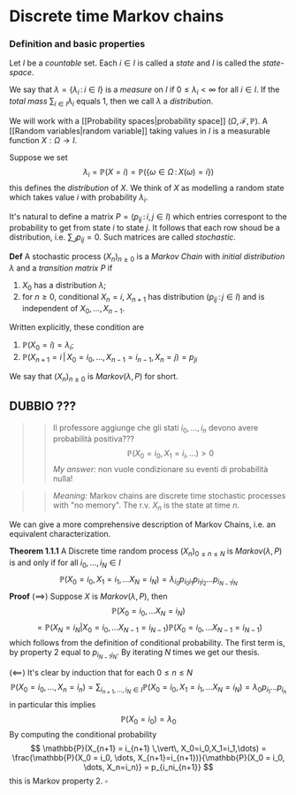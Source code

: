 # Discrete time Markov chains


### Definition and basic properties

Let $I$ be a _countable_ set. Each $i \in I$ is called a _state_ and $I$ is called the _state-space_.

We say that $\lambda = \{\lambda_i \,:\, i \in I\}$ is a _measure_ on $I$ if $0 \leq \lambda_i < \infty$ for all $i \in I$. If the _total mass_ $\sum_{i\in I} \lambda_i$ equals $1$, then we call $\lambda$ a _distribution_.

We will work with a [[Probability spaces|probability space]] $(\Omega, \mathcal{F}, \mathbb{P} )$. A [[Random variables|random variable]] taking values in $I$ is a measurable function $X : \Omega \to I$. 

Suppose we set
$$
\lambda_i = \mathbb{P}(X=i) = \mathbb{P}(\{\omega \in \Omega \,:\, X(\omega) = i\})
$$
this defines the _distribution_ of $X$. We think of $X$ as modelling a random state which takes value $i$ with probability $\lambda_i$.

It's natural to define a matrix $P = (p_{ij}\,:\, i,j \in I)$ which entries correspont to the probability to get from state $i$ to state $j$. It follows that each row shoud be a distribution, i.e. $\sum_J p_{ij} = 0$. Such matrices are called _stochastic_.

**Def** A stochastic process $(X_n)_{n \geq 0}$ is a _Markov Chain_ with _initial distribution_ $\lambda$ and a _transition matrix_ $P$ if
1. $X_0$ has a distribution $\lambda$;
2. for $n\geq 0$, conditional $X_n = i$, $X_{n+1}$ has distribution $(p_{ij}\,:\, j \in I)$ and is independent of $X_0,\dots, X_{n-1}$.

Written explicitly, these condition are
1. $\mathbb{P}(X_0=i) = \lambda_i$;
2. $\mathbb{P}(X_{n+1} = i\,|\, X_0 = i_0, \dots, X_{n-1} = i_{n-1}, X_{n}=j) = p_{ji}$

We say that $(X_n)_{n\geq 0}$ is $Markov(\lambda, P)$ for short.

## DUBBIO ???
>> Il professore aggiunge che gli stati $i_0,\dots, i_n$ devono avere probabilità positiva???
$$
\mathbb{P}(X_0=i_0, \, X_1 = i_i,\dots) > 0
$$
>> _My answer:_ non vuole condizionare su eventi di probabilità nulla!

>> _Meaning:_ Markov chains are discrete time stochastic processes with "no memory". The r.v. $X_n$ is the state at time $n$.


We can give a more comprehensive description of Markov Chains, i.e. an equivalent characterization.

**Theorem 1.1.1** A Discrete time random process $(X_n)_{0 \leq n \leq N}$ is  $Markov(\lambda,P)$ is and only if for all $i_0,\dots,i_N \in I$ 
$$
\mathbb{P}(X_0=i_0,X_1=i_1,\dots X_N=i_N) = \lambda_{i_0} p_{i_0i_1}p_{i_1i_2}\dots p_{i_{N-1}i_N}
$$
**Proof** 
$(\implies)$ Suppose $X$ is $Markov(\lambda,P)$, then
$$
\mathbb{P}(X_0=i_0,\dots X_N=i_N)
$$
$$
= \mathbb{P}(X_N = i_N \vert X_0=i_0,\dots X_{N-1}=i_{N-1})\mathbb{P}(X_0=i_0,\dots X_{N-1}=i_{N-1})
$$
which follows from the definition of conditional probability.
The first term is, by property $2$ equal to $p_{i_{N-1}i_N}$. By iterating $N$ times we get our thesis.

$(\impliedby)$ 
It's clear by induction that for each $0 \leq n \leq N$
$$
\mathbb{P}(X_0 = i_0, \dots, X_n=i_n) = \sum_{i_{n+1},\dots,i_N \in I} \mathbb{P}(X_0=i_0,X_1=i_1,\dots X_N=i_N) = \lambda_0 p_{i_1} \dots p_{i_n}
$$
in particular this implies
$$
\mathbb{P}(X_0=i_0) = \lambda_0
$$
By computing the conditional probability
$$
\mathbb{P}(X_{n+1} = i_{n+1} \,\vert\, X_0=i_0,X_1=i_1,\dots) = \frac{\mathbb{P}(X_0 = i_0, \dots, X_{n+1}=i_{n+1})}{\mathbb{P}(X_0 = i_0, \dots, X_n=i_n)} = p_{i_ni_{n+1}}
$$
this is Markov property $2$. $\square$




